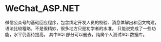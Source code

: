 # WeChat_ASP.NET
微信公众号的基础回应程序，包含绑定开发人员的校验、消息体解出和回文构建，语法比较粗略，不是很精妙，很多地方只是初学者的水准。
只能说完成了一些功能，水平仍亟待提高。
其中SQL部分可以删去，纯属个人测试SQL数据库。
